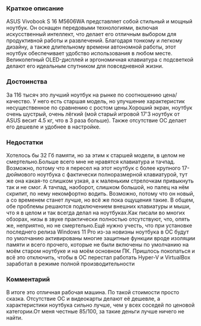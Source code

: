 ### **Краткое описание**
ASUS Vivobook S 16 M5606WA представляет собой стильный и мощный ноутбук. Он оснащен передовыми технологиями, включая искусственный интеллект, что делает его отличным выбором для продуктивной работы и развлечений. Благодаря тонкому и легкому дизайну, а также длительному времени автономной работы, этот ноутбук обеспечивает удобство использования в любом месте. Великолепный OLED-дисплей и эргономичная клавиатура с подсветкой делают его идеальным спутником для повседневной жизни.

### **Достоинства**
За 116 тысяч это лучший ноутбук на рынке по соотношению цена/качество. У него есть старшая модель, но улучшение характеристик несущественное по сравнению с ростом цены.Хороший экран, ноутбук очень шустрый, очень лёгкий (мой старый игровой 17'3 ноутбук от ASUS весит 4.5 кг, что в 3 раза больше). Также отсутствие ОС делает его дешевле и удобнее в настройке.

### **Недостатки**
Хотелось бы 32 Гб памяти, но за этим к старшей модели, в целом не смертельно.Больше всего мне не нравятся клавиатура и тачпад. Возможно, потому что я пересел на этот ноутбук с более крупного 17-дюймового ноутбука с фактически полноразмерной клавиатурой, тут же она какая-то слишком узкая, а к маленьким стрелочкам привыкнуть так и не смог. А тачпад, наоборот, слишком большой, но палец на нём скрипит, по нему некомфортно водить. Возможно, потому что он новый, а со временем станет лучше, но всё же пока ощущения такие. В общем, обе проблемы решаются подключением внешних клавиатуры и мыши, что я в целом и так всегда делал на ноутбуках.Как писали во многих обзорах, низы в звуке практически полностью отсутствуют, что, опять же, неприятно, но не смертельно.Ещё нужно учесть, что при установке последнего релиза Windows 11 Pro из-за новизны ноутбука в ОС будут по умолчанию активированы многие защитные функции вроде изоляции памяти и всего прочего, которые не были включены по умолчанию на моём старом ноутбуке и на моём основном ПК. Пришлось покопаться и всё это отключить, чтобы в ОС перестал работать Hyper-V и VirtualBox заработал в режиме полной производительности

### **Комментарий**
В итоге это отличная рабочая машина. По такой стоимости просто сказка. Отсутствие ОС и видеокарты делают её дешевле, а характеристики ноутбука сильно лучше, чем у всех соседей по ценовой категории.От меня честные 85/100, за такие деньги лучше ничего не найти.

